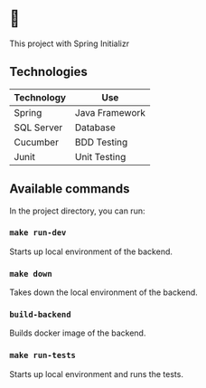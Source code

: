 # 👦

This project with Spring Initializr 

## Technologies

| Technology      | Use                  |
| --------------- | -------------------- |
| Spring        | Java Framework       |
| SQL Server        | Database        |
| Cucumber        | BDD Testing          |
| Junit        | Unit Testing          |

## Available commands

In the project directory, you can run:

### `make run-dev`

Starts up local environment of the backend.

### `make down`

Takes down the local environment of the backend.

### `build-backend`

Builds docker image of the backend.

### `make run-tests`

Starts up local environment and runs the tests.


